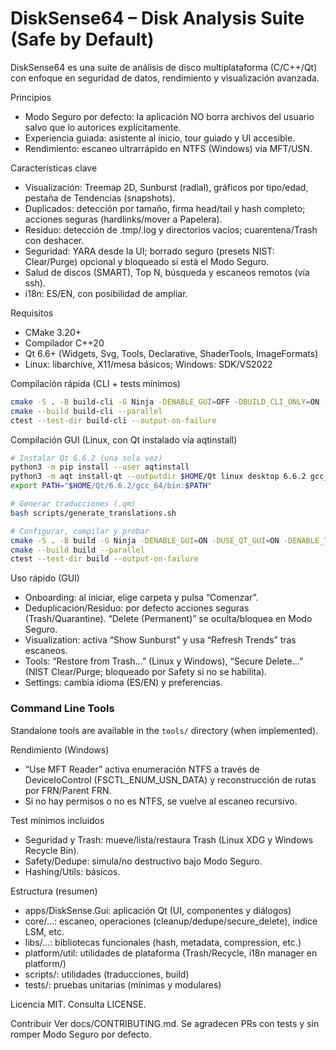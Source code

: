 # DiskSense64 – Disk Analysis Suite (Safe by Default)

DiskSense64 es una suite de análisis de disco multiplataforma (C/C++/Qt) con enfoque en seguridad de datos, rendimiento y visualización avanzada.

Principios
- Modo Seguro por defecto: la aplicación NO borra archivos del usuario salvo que lo autorices explícitamente.
- Experiencia guiada: asistente al inicio, tour guiado y UI accesible.
- Rendimiento: escaneo ultrarrápido en NTFS (Windows) vía MFT/USN.

Características clave
- Visualización: Treemap 2D, Sunburst (radial), gráficos por tipo/edad, pestaña de Tendencias (snapshots).
- Duplicados: detección por tamaño, firma head/tail y hash completo; acciones seguras (hardlinks/mover a Papelera).
- Residuo: detección de .tmp/.log y directorios vacíos; cuarentena/Trash con deshacer.
- Seguridad: YARA desde la UI; borrado seguro (presets NIST: Clear/Purge) opcional y bloqueado si está el Modo Seguro.
- Salud de discos (SMART), Top N, búsqueda y escaneos remotos (vía ssh).
- i18n: ES/EN, con posibilidad de ampliar.

Requisitos
- CMake 3.20+
- Compilador C++20
- Qt 6.6+ (Widgets, Svg, Tools, Declarative, ShaderTools, ImageFormats)
- Linux: libarchive, X11/mesa básicos; Windows: SDK/VS2022

Compilación rápida (CLI + tests mínimos)
```bash
cmake -S . -B build-cli -G Ninja -DENABLE_GUI=OFF -DBUILD_CLI_ONLY=ON -DENABLE_TESTING=ON -DMINIMAL_UNIT_TESTS=ON
cmake --build build-cli --parallel
ctest --test-dir build-cli --output-on-failure
```

Compilación GUI (Linux, con Qt instalado vía aqtinstall)
```bash
# Instalar Qt 6.6.2 (una sola vez)
python3 -m pip install --user aqtinstall
python3 -m aqt install-qt --outputdir $HOME/Qt linux desktop 6.6.2 gcc_64 -m qtbase qtsvg qttools qtdeclarative qtshadertools qtimageformats
export PATH="$HOME/Qt/6.6.2/gcc_64/bin:$PATH"

# Generar traducciones (.qm)
bash scripts/generate_translations.sh

# Configurar, compilar y probar
cmake -S . -B build -G Ninja -DENABLE_GUI=ON -DUSE_QT_GUI=ON -DENABLE_TESTING=ON -DMINIMAL_UNIT_TESTS=ON -DCMAKE_PREFIX_PATH=$HOME/Qt/6.6.2/gcc_64
cmake --build build --parallel
ctest --test-dir build --output-on-failure
```

Uso rápido (GUI)
- Onboarding: al iniciar, elige carpeta y pulsa “Comenzar”.
- Deduplicación/Residuo: por defecto acciones seguras (Trash/Quarantine). “Delete (Permanent)” se oculta/bloquea en Modo Seguro.
- Visualization: activa “Show Sunburst” y usa “Refresh Trends” tras escaneos.
- Tools: “Restore from Trash…” (Linux y Windows), “Secure Delete…” (NIST Clear/Purge; bloqueado por Safety si no se habilita).
- Settings: cambia idioma (ES/EN) y preferencias.

### Command Line Tools

Standalone tools are available in the `tools/` directory (when implemented).

Rendimiento (Windows)
- “Use MFT Reader” activa enumeración NTFS a través de DeviceIoControl (FSCTL_ENUM_USN_DATA) y reconstrucción de rutas por FRN/Parent FRN.
- Si no hay permisos o no es NTFS, se vuelve al escaneo recursivo.

Test mínimos incluidos
- Seguridad y Trash: mueve/lista/restaura Trash (Linux XDG y Windows Recycle Bin).
- Safety/Dedupe: simula/no destructivo bajo Modo Seguro.
- Hashing/Utils: básicos.

Estructura (resumen)
- apps/DiskSense.Gui: aplicación Qt (UI, componentes y diálogos)
- core/…: escaneo, operaciones (cleanup/dedupe/secure_delete), índice LSM, etc.
- libs/…: bibliotecas funcionales (hash, metadata, compression, etc.)
- platform/util: utilidades de plataforma (Trash/Recycle, i18n manager en platform/)
- scripts/: utilidades (traducciones, build)
- tests/: pruebas unitarias (mínimas y modulares)

Licencia
MIT. Consulta LICENSE.

Contribuir
Ver docs/CONTRIBUTING.md. Se agradecen PRs con tests y sin romper Modo Seguro por defecto.
